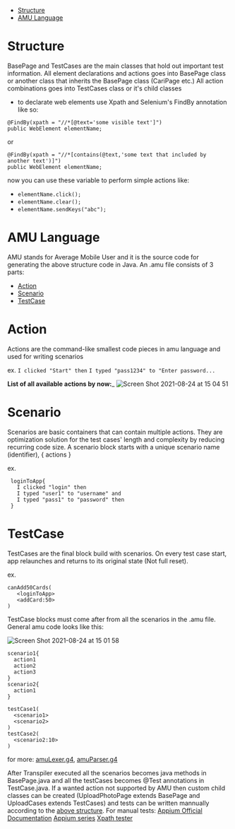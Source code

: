 
- [Structure](#structure)
- [AMU Language](#amu-language)

# Structure
  BasePage and TestCases are the main classes that hold out important test information.
  All element declarations and actions goes into BasePage class or another class that inherits the BasePage class (CariPage etc.)
  All action combinations goes into TestCases class or it's child classes

  - to declarate web elements use Xpath and Selenium's FindBy annotation like so:
  ```
  @FindBy(xpath = "//*[@text='some visible text']")
  public WebElement elementName;
  ```
  or
  ```
  @FindBy(xpath = "//*[contains(@text,'some text that included by another text')]")
  public WebElement elementName;
  ```
  now you can use these variable to perform simple actions like:

  - `elementName.click();`
  - `elementName.clear();`
  - `elementName.sendKeys("abc");`


# AMU Language
AMU stands for Average Mobile User and it is the source code for generating the above structure code in Java.
An .amu file consists of 3 parts:
  - [Action](action)
  - [Scenario](scenario)
  - [TestCase](testCase)
  
  # Action
  Actions are the command-like smallest code pieces in amu language and used for writing scenarios
  
  ex.
  `I clicked "Start" then`
  `I typed "pass1234" to "Enter password...`
  
  __List of all available actions by now:___
  ![Screen Shot 2021-08-24 at 15 04 51](https://user-images.githubusercontent.com/71753904/130613559-9d59067c-3c39-4008-a2f8-162c8fa42cf6.png)

  
  # Scenario
  Scenarios are basic containers that can contain multiple actions. They are optimization solution for the test cases' length and complexity by reducing recurring     code size. A scenario block starts with a unique scenario name (identifier), { actions }
  
  ex.
  ```
   loginToApp{
     I clicked "login" then
     I typed "user1" to "username" and
     I typed "pass1" to "password" then
   }
  ```
  
  # TestCase
  TestCases are the final block build with scenarios. On every test case start, app relaunches and returns to its original state (Not full reset). 
  
  ex.
  ```
  canAdd50Cards(
     <loginToApp>
     <addCard:50>
  )
  ```
  
  TestCase blocks must come after from all the scenarios in the .amu file. General amu code looks like this:
  
  ![Screen Shot 2021-08-24 at 15 01 58](https://user-images.githubusercontent.com/71753904/130613381-fe5329db-fdc7-4710-9fb9-ec684dc239f9.png)

  ```
  scenario1{
    action1
    action2
    action3
  }
  scenario2{
    action1
  }
  
  testCase1(
    <scenario1>
    <scenario2>
  )
  testCase2(
    <scenario2:10>
  )
  ```
  
  for more: [amuLexer.g4](https://github.com/welsdarte/MobileAutomation/blob/master/src/amuLexer.g4), [amuParser.g4](https://github.com/welsdarte/MobileAutomation/blob/master/src/amuParser.g4)
  
  
  After Transpiler executed all the scenarios becomes java methods in BasePage.java and all the testCases becomes @Test annotations in TestCase.java.
  If a wanted action not supported by AMU then custom child classes can be created (UploadPhotoPage extends BasePage and UploadCases extends TestCases) and tests     can be written mannually according to the [above structure](#structure).
  For manual tests:
  [Appium Official Documentation](https://appium.io/docs/en/about-appium/api/)
  [Appium series](https://www.youtube.com/watch?v=2MHxU2PohII&list=PLPO0LFyCaSo1DKak8ZhEJ3NXrj2shNM0N)
  [Xpath tester](https://www.freeformatter.com/xpath-tester.html)
  
  
  
